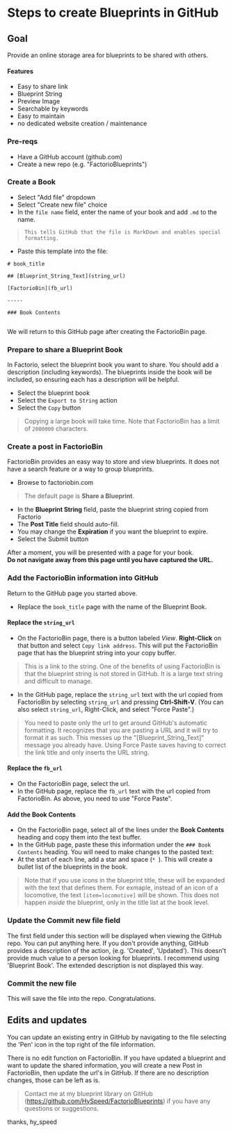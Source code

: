 # Steps to create Blueprints in GitHub

## Goal
Provide an online storage area for blueprints to be shared with others.

#### Features
- Easy to share link
- Blueprint String
- Preview Image
- Searchable by keywords
- Easy to maintain
- no dedicated website creation / maintenance

### Pre-reqs
- Have a GitHub account (github.com)
- Create a new repo (e.g. "FactorioBlueprints")

### **Create a Book**
- Select "Add file" dropdown
- Select "Create new file" choice
- In the `file name` field, enter the name of your book and add `.md` to the name.
>     This tells GitHub that the file is MarkDown and enables special formatting.
- Paste this template into the file:

```
# book_title

## [Blueprint_String_Text](string_url)

[FactorioBin](fb_url)

-----

### Book Contents


```

We will return to this GitHub page after creating the FactorioBin page.


### **Prepare to share a Blueprint Book**
In Factorio, select the blueprint book you want to share.  You should add a description (including keywords).  The blueprints inside the book will be included, so ensuring each has a description will be helpful.
- Select the blueprint book
- Select the `Export to String` action
- Select the `Copy` button
> Copying a large book will take time.  Note that FactorioBin has a limit of `2000000` characters.


### **Create a post in FactorioBin**
FactorioBin provides an easy way to store and view blueprints.  It does not have a search feature or a way to group blueprints.
- Browse to factoriobin.com
> The default page is **Share a Blueprint**.
- In the **Blueprint String** field, paste the blueprint string copied from Factorio
- The **Post Title** field should auto-fill.
- You may change the **Expiration** if you want the blueprint to expire.
- Select the Submit button

After a moment, you will be presented with a page for your book.  
**Do not navigate away from this page until you have captured the URL.**

### **Add the FactorioBin information into GitHub**
Return to the GitHub page you started above.
- Replace the `book_title` page with the name of the Blueprint Book.  


#### Replace the `string_url`
- On the FactorioBin page, there is a button labeled *View*.  **Right-Click** on that button and select `Copy link address`.  This will put the FactorioBin page that has the blueprint string into your copy buffer.
> This is a link to the string.  One of the benefits of using FactorioBin is that the blueprint string is not stored in GitHub.  It is a large text string and difficult to manage.
- In the GitHub page, replace the `string_url` text with the url copied from FactorioBin by selecting `string_url` and pressing **Ctrl-Shift-V**.  (You can also select `string_url`, Right-Click, and select "Force Paste".)
> You need to paste only the url to get around GitHub's automatic formatting.  It recognizes that you are pasting a URL and it will try to format it as such.  This messes up the "[Blueprint_String_Text]" message you already have.  Using Force Paste saves having to correct the link title and only inserts the URL string.


#### Replace the `fb_url`
- On the FactorioBin page, select the url.
- In the GitHub page, replace the `fb_url` text with the url copied from FactorioBin.  As above, you need to use "Force Paste". 


#### Add the Book Contents
- On the FactorioBin page, select all of the lines under the **Book Contents** heading and copy them into the text buffer.
- In the GitHub page, paste these this information under the `### Book Contents` heading.  You will need to make changes to the pasted text:
 - At the start of each line, add a star and space (`* `).  This will create a bullet list of the blueprints in the book.
  
 >  Note that if you use icons in the blueprint title, these will be expanded with the text that defines them.  For exmaple, instead of an icon of a locomotive, the text `[item=locomotive]` will be shown.  This does not happen _inside_ the blueprint, only in the title list at the book level. 


### **Update the Commit new file field**
The first field under this section will be displayed when viewing the GitHub repo.  You can put anything here.  If you don't provide anything, GitHub provides a description of the action, (e.g. 'Created', 'Updated').  This doesn't provide much value to a person looking for blueprints.  I recommend using 'Blueprint Book'. The extended description is not displayed this way.


### **Commit the new file**
This will save the file into the repo.  Congratulations.


## Edits and updates
You can update an existing entry in GitHub by navigating to the file selecting the 'Pen' icon in the top right of the file information.  

There is no edit function on FactorioBin.  If you have updated a blueprint and want to update the shared information, you will create a new Post in FactorioBin, then update the url's in GitHub.  If there are no description changes, those can be left as is.

> Contact me at my blueprint library on GitHub (https://github.com/HySpeed/FactorioBlueprints) if you have any questions or suggestions.

thanks,
hy_speed

